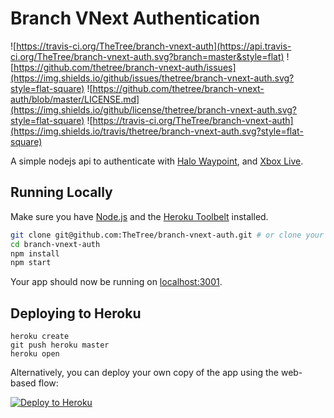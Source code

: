Branch VNext Authentication
===
![https://travis-ci.org/TheTree/branch-vnext-auth](https://api.travis-ci.org/TheTree/branch-vnext-auth.svg?branch=master&style=flat) ![https://github.com/thetree/branch-vnext-auth/issues](https://img.shields.io/github/issues/thetree/branch-vnext-auth.svg?style=flat-square) ![https://github.com/thetree/branch-vnext-auth/blob/master/LICENSE.md](https://img.shields.io/github/license/thetree/branch-vnext-auth.svg?style=flat-square) ![https://travis-ci.org/TheTree/branch-vnext-auth](https://img.shields.io/travis/thetree/branch-vnext-auth.svg?style=flat-square)

A simple nodejs api to authenticate with [Halo Waypoint](https://halowaypoint.com), and [Xbox Live](https://xboxlive.com).

## Running Locally

Make sure you have [Node.js](http://nodejs.org/) and the [Heroku Toolbelt](https://toolbelt.heroku.com/) installed.

```sh
git clone git@github.com:TheTree/branch-vnext-auth.git # or clone your own fork
cd branch-vnext-auth
npm install
npm start
```

Your app should now be running on [localhost:3001](http://localhost:3001/).

## Deploying to Heroku

```
heroku create
git push heroku master
heroku open
```

Alternatively, you can deploy your own copy of the app using the web-based flow:

[![Deploy to Heroku](https://www.herokucdn.com/deploy/button.png)](https://heroku.com/deploy)
